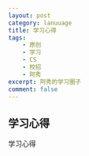 ```yaml
---
layout: post
category: lanuuage
title: 学习心得
tags:
    - 原创
    - 学习
    - CS
    - 校招
    - 阿秀
excerpt: 阿秀的学习圈子
comment: false
---
```






## 学习心得



学习心得

